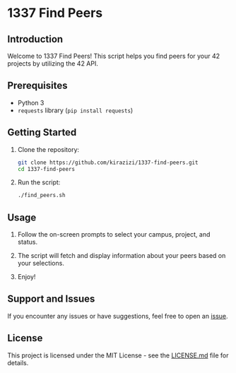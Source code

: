# 1337 Find Peers

## Introduction

Welcome to 1337 Find Peers! This script helps you find peers for your 42 projects by utilizing the 42 API.

## Prerequisites

- Python 3
- `requests` library (`pip install requests`)

## Getting Started

1. Clone the repository:

    ```bash
    git clone https://github.com/kirazizi/1337-find-peers.git
    cd 1337-find-peers
    ```

2. Run the script:

    ```bash
    ./find_peers.sh
    ```

## Usage

1. Follow the on-screen prompts to select your campus, project, and status.

2. The script will fetch and display information about your peers based on your selections.

3. Enjoy!

## Support and Issues

If you encounter any issues or have suggestions, feel free to open an [issue](https://github.com/kirazizi/1337-find-peers/issues).

## License

This project is licensed under the MIT License - see the [LICENSE.md](LICENSE.md) file for details.
